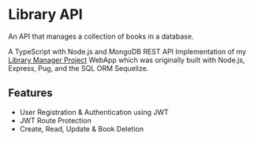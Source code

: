 # Library API 
An API that manages a collection of books in a database. 

A TypeScript with Node.js and MongoDB REST API Implementation of my [Library Manager Project](https://github.com/epaitoo/sql-library-manager) WebApp which was originally built with Node.js, Express, Pug, and the SQL ORM Sequelize.

## Features
- User Registration & Authentication using JWT
- JWT Route Protection
- Create, Read, Update & Book Deletion
